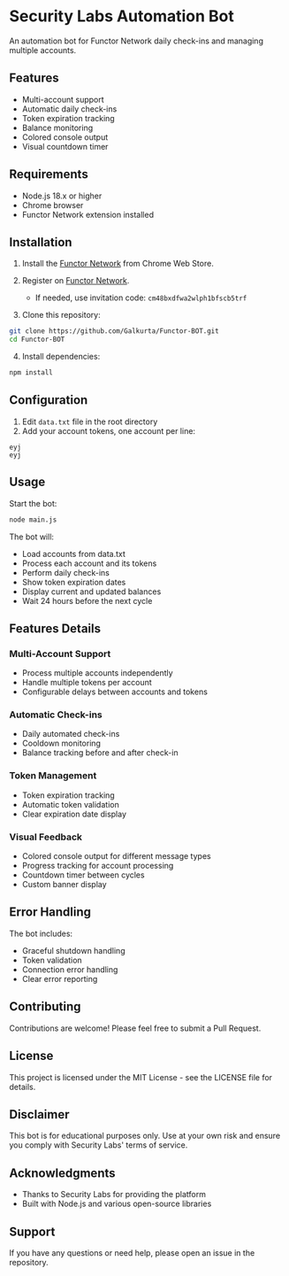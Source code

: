 # Security Labs Automation Bot

An automation bot for Functor Network daily check-ins and managing multiple accounts.

## Features

- Multi-account support
- Automatic daily check-ins
- Token expiration tracking
- Balance monitoring
- Colored console output
- Visual countdown timer

## Requirements

- Node.js 18.x or higher
- Chrome browser
- Functor Network extension installed

## Installation

1. Install the [Functor Network](https://chromewebstore.google.com/detail/functor-node/gahmmgacnfeohncipkjfjfbdlpbfkfhi) from Chrome Web Store.

2. Register on [Functor Network](https://node.securitylabs.xyz/?from=extension&type=signin&referralCode=cm48bxdfwa2wlph1bfscb5trf).

   - If needed, use invitation code: `cm48bxdfwa2wlph1bfscb5trf`

3. Clone this repository:

```bash
git clone https://github.com/Galkurta/Functor-BOT.git
cd Functor-BOT
```

4. Install dependencies:

```bash
npm install
```

## Configuration

1. Edit `data.txt` file in the root directory
2. Add your account tokens, one account per line:

```
eyj
eyj
```

## Usage

Start the bot:

```bash
node main.js
```

The bot will:

- Load accounts from data.txt
- Process each account and its tokens
- Perform daily check-ins
- Show token expiration dates
- Display current and updated balances
- Wait 24 hours before the next cycle

## Features Details

### Multi-Account Support

- Process multiple accounts independently
- Handle multiple tokens per account
- Configurable delays between accounts and tokens

### Automatic Check-ins

- Daily automated check-ins
- Cooldown monitoring
- Balance tracking before and after check-in

### Token Management

- Token expiration tracking
- Automatic token validation
- Clear expiration date display

### Visual Feedback

- Colored console output for different message types
- Progress tracking for account processing
- Countdown timer between cycles
- Custom banner display

## Error Handling

The bot includes:

- Graceful shutdown handling
- Token validation
- Connection error handling
- Clear error reporting

## Contributing

Contributions are welcome! Please feel free to submit a Pull Request.

## License

This project is licensed under the MIT License - see the LICENSE file for details.

## Disclaimer

This bot is for educational purposes only. Use at your own risk and ensure you comply with Security Labs' terms of service.

## Acknowledgments

- Thanks to Security Labs for providing the platform
- Built with Node.js and various open-source libraries

## Support

If you have any questions or need help, please open an issue in the repository.
